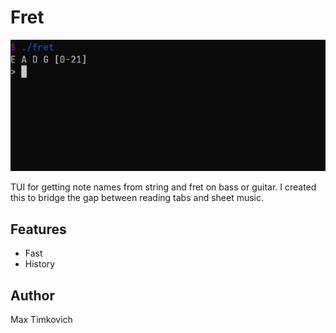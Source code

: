 # Fret

![Preview](/preview.webp)

TUI for getting note names from string and fret on bass or guitar. I created this to bridge the gap between reading tabs and sheet music.

## Features
- Fast
- History

## Author
Max Timkovich
